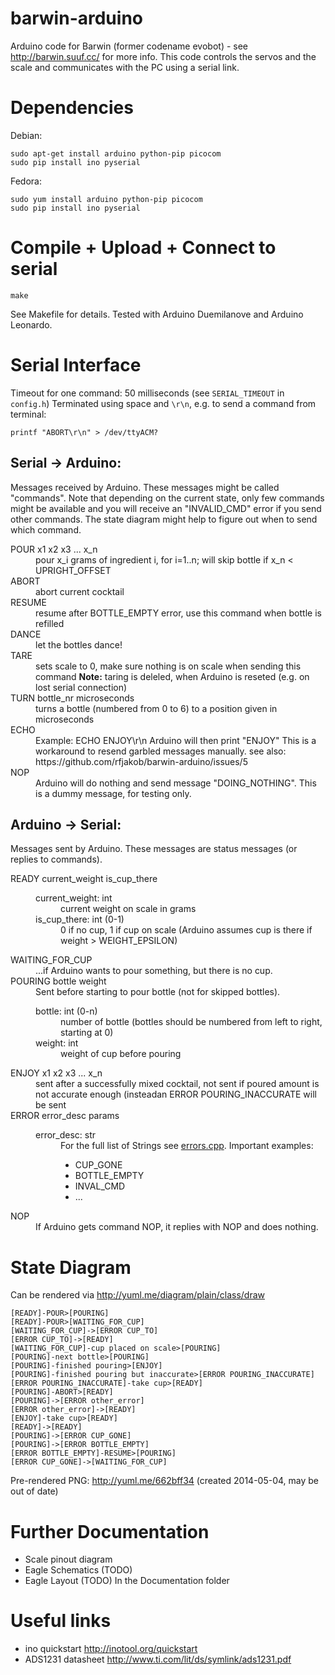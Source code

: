 barwin-arduino
==============
Arduino code for Barwin (former codename evobot) - see http://barwin.suuf.cc/ for more info.
This code controls the servos and the scale and communicates with the PC using a serial link.

Dependencies
============
Debian:
```
sudo apt-get install arduino python-pip picocom
sudo pip install ino pyserial
```

Fedora:
```
sudo yum install arduino python-pip picocom
sudo pip install ino pyserial
```
    
Compile + Upload + Connect to serial
====================================
	make

See Makefile for details. Tested with Arduino Duemilanove and Arduino Leonardo.

Serial Interface
=====================
Timeout for one command: 50 milliseconds (see ```SERIAL_TIMEOUT``` in ```config.h```)
Terminated using space and ```\r\n```, e.g. to send a command from terminal:

```
printf "ABORT\r\n" > /dev/ttyACM?
```

Serial -> Arduino:
------------------
Messages received by Arduino. These messages might be called "commands". Note that
depending on the current state, only few commands might be available and you will
receive an "INVALID_CMD" error if you send other commands. The state diagram might
help to figure out when to send which command.

<dl>
    <dt>POUR x1 x2 x3 ... x_n</dt>
    <dd>pour x_i grams of ingredient i, for i=1..n; will skip bottle if x_n &lt; UPRIGHT_OFFSET</dd>
    <dt>ABORT</dt>
    <dd>abort current cocktail</dd>
    <dt>RESUME</dt>
    <dd>resume after BOTTLE_EMPTY error, use this command when bottle is refilled</dd>
    <dt>DANCE</dt>
    <dd>let the bottles dance!</dd>
    <dt>TARE</dt>
    <dd>
        sets scale to 0, make sure nothing is on scale when sending this command
        <b>Note:</b> taring is deleled, when Arduino is reseted (e.g. on lost serial connection)
    </dd>
    <dt>TURN bottle_nr microseconds</dt>
    <dd>turns a bottle (numbered from 0 to 6) to a position given in microseconds</dd>
    <dt>ECHO</dt>
    <dd>
         Example: ECHO ENJOY\r\n
         Arduino will then print "ENJOY"
         This is a workaround to resend garbled messages manually.
         see also: https://github.com/rfjakob/barwin-arduino/issues/5
    </dd>
    <dt>NOP</dt>
    <dd>
        Arduino will do nothing and send message "DOING_NOTHING".
        This is a dummy message, for testing only.
    </dd>
</dl>

Arduino -> Serial:
------------------
Messages sent by Arduino. These messages are status messages (or replies to commands).

<dl>
    <dt>READY current_weight is_cup_there</dt>
    <dd>
        <dl>
    		<dt>current_weight: int</dt>
    		<dd>current weight on scale in grams</dd>
        	<dt>is_cup_there: int (0-1)</dt>
        	<dd>0 if no cup, 1 if cup on scale (Arduino assumes cup is there if weight > WEIGHT_EPSILON)</dd>
        </dl>
    </dd>
    <dt>WAITING_FOR_CUP</dt>
    <dd>...if Arduino wants to pour something, but there is no cup.</dd>
    <dt>POURING bottle weight</dt>
    <dd>
        Sent before starting to pour bottle (not for skipped bottles).
        <dl>
    		<dt>bottle: int (0-n)</dt>
            <dd>number of bottle (bottles should be numbered from left to right, starting at 0)</dd>
    		<dt>weight: int</dt>
            <dd>weight of cup before pouring</dd>
        </dl>
    </dd>
    <dt>ENJOY x1 x2 x3 ... x_n</dt>
    <dd>sent after a successfully mixed cocktail, not sent if poured amount 
    is not accurate enough (insteadan ERROR POURING_INACCURATE will be sent</dd>
    <dt>ERROR error_desc params</dt>
    <dd>
    	<dl>
    		<dt>error_desc: str</dt>
            <dd>
                For the full list of Strings see <a href=lib/errors/errors.cpp>errors.cpp</a>. Important examples:
                <ul>
                    <li>CUP_GONE</li>
                    <li>BOTTLE_EMPTY</li>
                    <li>INVAL_CMD</li>
                    <li>...</li>
                </ul>
            </dd>
        </dl>
    </dd>
    <dt>NOP</dt>
    <dd>
        If Arduino gets command NOP, it replies with NOP and does nothing.
    </dd>

</dl>

State Diagram
=============
Can be rendered via http://yuml.me/diagram/plain/class/draw

    [READY]-POUR>[POURING]
    [READY]-POUR>[WAITING_FOR_CUP]
    [WAITING_FOR_CUP]->[ERROR CUP_TO]
    [ERROR CUP_TO]->[READY]
    [WAITING_FOR_CUP]-cup placed on scale>[POURING]
    [POURING]-next bottle>[POURING]
    [POURING]-finished pouring>[ENJOY]
    [POURING]-finished pouring but inaccurate>[ERROR POURING_INACCURATE]
    [ERROR POURING_INACCURATE]-take cup>[READY]
    [POURING]-ABORT>[READY]
    [POURING]->[ERROR other_error]
    [ERROR other_error]->[READY]
    [ENJOY]-take cup>[READY]
    [READY]->[READY]
    [POURING]->[ERROR CUP_GONE]
    [POURING]->[ERROR BOTTLE_EMPTY]
    [ERROR BOTTLE_EMPTY]-RESUME>[POURING]
    [ERROR CUP_GONE]->[WAITING_FOR_CUP]

Pre-rendered PNG: http://yuml.me/662bff34 (created 2014-05-04, may be out of date)

Further Documentation
=====================
* Scale pinout diagram
* Eagle Schematics (TODO)
* Eagle Layout (TODO)
In the Documentation folder


Useful links
============
* ino quickstart http://inotool.org/quickstart
* ADS1231 datasheet http://www.ti.com/lit/ds/symlink/ads1231.pdf

